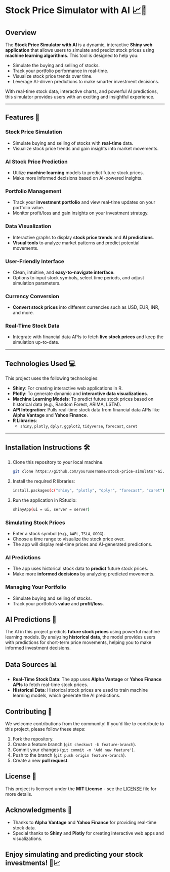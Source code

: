# **Stock Price Simulator with AI** 📈🤖

## **Overview**
The **Stock Price Simulator with AI** is a dynamic, interactive **Shiny web application** that allows users to simulate and predict stock prices using **machine learning algorithms**. This tool is designed to help you:
- Simulate the buying and selling of stocks.
- Track your portfolio performance in real-time.
- Visualize stock price trends over time.
- Leverage AI-driven predictions to make smarter investment decisions.

With real-time stock data, interactive charts, and powerful AI predictions, this simulator provides users with an exciting and insightful experience.

---

## **Features** 🌟
### **Stock Price Simulation**
- Simulate buying and selling of stocks with **real-time** data.
- Visualize stock price trends and gain insights into market movements.

### **AI Stock Price Prediction**
- Utilize **machine learning** models to predict future stock prices.
- Make more informed decisions based on AI-powered insights.

### **Portfolio Management**
- Track your **investment portfolio** and view real-time updates on your portfolio value.
- Monitor profit/loss and gain insights on your investment strategy.

### **Data Visualization**
- Interactive graphs to display **stock price trends** and **AI predictions**.
- **Visual tools** to analyze market patterns and predict potential movements.

### **User-Friendly Interface**
- Clean, intuitive, and **easy-to-navigate interface**.
- Options to input stock symbols, select time periods, and adjust simulation parameters.

### **Currency Conversion**
- **Convert stock prices** into different currencies such as USD, EUR, INR, and more.

### **Real-Time Stock Data**
- Integrate with financial data APIs to fetch **live stock prices** and keep the simulation up-to-date.

---

## **Technologies Used** 💻
This project uses the following technologies:

- **Shiny**: For creating interactive web applications in R.
- **Plotly**: To generate dynamic and **interactive data visualizations**.
- **Machine Learning Models**: To predict future stock prices based on historical data (e.g., Random Forest, ARIMA, LSTM).
- **API Integration**: Pulls real-time stock data from financial data APIs like **Alpha Vantage** and **Yahoo Finance**.
- **R Libraries**: 
   - `shiny`, `plotly`, `dplyr`, `ggplot2`, `tidyverse`, `forecast`, `caret`

---

## **Installation Instructions** 🛠️
1. Clone this repository to your local machine.
   ```bash
   git clone https://github.com/yourusername/stock-price-simulator-ai.git

2. Install the required R libraries:
   ```bash
   install.packages(c("shiny", "plotly", "dplyr", "forecast", "caret"))

3. Run the application in RStudio:
   ```bash
   shinyApp(ui = ui, server = server)

### **Simulating Stock Prices**
- Enter a stock symbol (e.g., `AAPL`, `TSLA`, `GOOG`).
- Choose a time range to visualize the stock price over.
- The app will display real-time prices and AI-generated predictions.

### **AI Predictions**
- The app uses historical stock data to **predict** future stock prices.
- Make more **informed decisions** by analyzing predicted movements.

### **Managing Your Portfolio**
- Simulate buying and selling of stocks.
- Track your portfolio’s **value** and **profit/loss**.

## **AI Predictions** 🔮
The AI in this project predicts **future stock prices** using powerful machine learning models. By analyzing **historical data**, the model provides users with predictions for short-term price movements, helping you to make informed investment decisions.

## **Data Sources** 📊

- **Real-Time Stock Data**: The app uses **Alpha Vantage** or **Yahoo Finance APIs** to fetch real-time stock prices.
- **Historical Data**: Historical stock prices are used to train machine learning models, which generate the AI predictions.



## **Contributing** 🤝
We welcome contributions from the community! If you'd like to contribute to this project, please follow these steps:
1. Fork the repository.
2. Create a feature branch (`git checkout -b feature-branch`).
3. Commit your changes (`git commit -m 'Add new feature'`).
4. Push to the branch (`git push origin feature-branch`).
5. Create a new **pull request**.

## **License** 📜
This project is licensed under the **MIT License** - see the [LICENSE](LICENSE) file for more details.

## **Acknowledgments** 🎉
- Thanks to **Alpha Vantage** and **Yahoo Finance** for providing real-time stock data.
- Special thanks to **Shiny** and **Plotly** for creating interactive web apps and visualizations.

## **Enjoy simulating and predicting your stock investments!** 🚀📈
